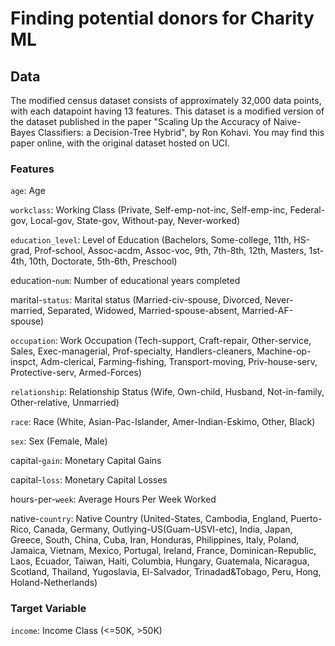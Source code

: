 # Finding potential donors for Charity ML

## Data

The modified census dataset consists of approximately 32,000 data points, with each datapoint having 13 features. This dataset is a modified version of the dataset published in the paper "Scaling Up the Accuracy of Naive-Bayes Classifiers: a Decision-Tree Hybrid", by Ron Kohavi. You may find this paper online, with the original dataset hosted on UCI.

### Features

`age`: Age

`workclass`: Working Class (Private, Self-emp-not-inc, Self-emp-inc, Federal-gov, Local-gov, State-gov, Without-pay, Never-worked)

`education_level`: Level of Education (Bachelors, Some-college, 11th, HS-grad, Prof-school, Assoc-acdm, Assoc-voc, 9th, 7th-8th, 12th, Masters, 1st-4th, 10th, 
Doctorate, 5th-6th, Preschool)

education-`num`: Number of educational years completed

marital-`status`: Marital status (Married-civ-spouse, Divorced, Never-married, Separated, Widowed, Married-spouse-absent, Married-AF-spouse)

`occupation`: Work Occupation (Tech-support, Craft-repair, Other-service, Sales, Exec-managerial, Prof-specialty, Handlers-cleaners, Machine-op-inspct, Adm-clerical, Farming-fishing, Transport-moving, Priv-house-serv, Protective-serv, Armed-Forces)

`relationship`: Relationship Status (Wife, Own-child, Husband, Not-in-family, Other-relative, Unmarried)

`race`: Race (White, Asian-Pac-Islander, Amer-Indian-Eskimo, Other, Black)

`sex`: Sex (Female, Male)

capital-`gain`: Monetary Capital Gains

capital-`loss`: Monetary Capital Losses

hours-per-`week`: Average Hours Per Week Worked

native-`country`: Native Country (United-States, Cambodia, England, Puerto-Rico, Canada, Germany, Outlying-US(Guam-USVI-etc), India, Japan, Greece, South, China, Cuba, Iran, Honduras, Philippines, Italy, Poland, Jamaica, Vietnam, Mexico, Portugal, Ireland, France, Dominican-Republic, Laos, Ecuador, Taiwan, Haiti, Columbia, Hungary, Guatemala, Nicaragua, Scotland, Thailand, Yugoslavia, El-Salvador, Trinadad&Tobago, Peru, Hong, Holand-Netherlands)


### Target Variable

`income`: Income Class (<=50K, >50K)
